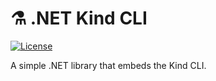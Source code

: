# ⚗️ .NET Kind CLI

[![License](https://img.shields.io/badge/License-Apache_2.0-blue.svg)](https://opensource.org/licenses/Apache-2.0)

A simple .NET library that embeds the Kind CLI.
